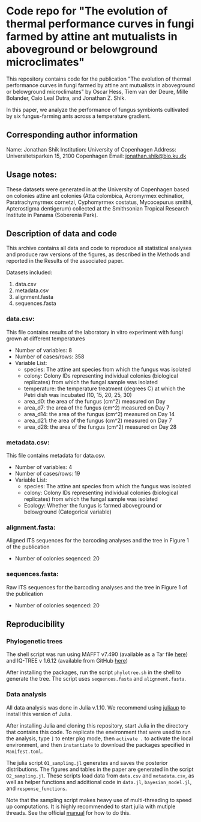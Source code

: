 # Code repo for "The evolution of thermal performance curves in fungi farmed by attine ant mutualists in aboveground or belowground microclimates"
This repository contains code for the publication "The evolution of thermal performance curves in fungi farmed by attine ant mutualists in aboveground or belowground microclimates" by Oscar Hess, Tiem van der Deure, Mille Bolander, Caio Leal Dutra, and Jonathan Z. Shik. 

In this paper, we analyze the performance of fungus symbionts cultivated by six fungus-farming ants across a temperature gradient.

## Corresponding author information
Name: Jonathan Shik
Institution: University of Copenhagen
Address: Universitetsparken 15, 2100 Copenhagen
Email: jonathan.shik@bio.ku.dk


## Usage notes: 
These datasets were generated in at the University of Copenhagen based on colonies attine ant colonies (Atta colombica, Acromyrmex echinatior, Paratrachymyrmex cornetzi, Cyphomyrmex costatus, Mycocepurus smithii, Apterostigma dentigerum) collected at the Smithsonian Tropical Research Institute in Panama (Soberenia Park).

## Description of data and code
This archive contains all data and code to reproduce all statistical analyses and produce raw versions of the figures, as described in the Methods and reported in the Results of the associated paper.

Datasets included:
1) data.csv
2) metadata.csv
3) alignment.fasta
4) sequences.fasta

### data.csv: 
This file contains results of the laboratory in vitro experiment with fungi grown at different temperatures
* Number of variables: 8
* Number of cases/rows: 358
* Variable List:
  * species: The attine ant species from which the fungus was isolated 
  * colony:  Colony IDs representing individual colonies (biological replicates) from which the fungal sample was isolated 
  * temperature: the temperature treatment (degrees C) at which the Petri dish was incubated (10, 15, 20, 25, 30)
  * area_d0: the area of the fungus (cm^2) measured on Day 
  * area_d7: the area of the fungus (cm^2) measured on Day 7
  * area_d14: the area of the fungus (cm^2) measured on Day 14
  * area_d21: the area of the fungus (cm^2) measured on Day 7
  * area_d28: the area of the fungus (cm^2) measured on Day 28

### metadata.csv: 
This file contains metadata for data.csv.
* Number of variables: 4
* Number of cases/rows: 19
* Variable List:
  * species: The attine ant species from which the fungus was isolated 
  * colony:  Colony IDs representing individual colonies (biological replicates) from which the fungal sample was isolated 
  * Ecology: Whether the fungus is farmed aboveground or belowground (Categorical variable)

### alignment.fasta: 
Aligned ITS sequences for the barcoding analyses and the tree in Figure 1 of the publication
* Number of colonies seqenced: 20

### sequences.fasta: 
Raw ITS sequences for the barcoding analyses and the tree in Figure 1 of the publication
* Number of colonies seqenced: 20

## Reproducibility
### Phylogenetic trees
The shell script was run using MAFFT v7.490 (available as a Tar file [here](https://mafft.cbrc.jp/alignment/software/mafft-7.490-without-extensions-src.tgz)) and IQ-TREE v 1.6.12 (available from GitHub [here](https://github.com/Cibiv/IQ-TREE/releases/tag/v1.6.12))

After installing the packages, run the script `phylotree.sh` in the shell to generate the tree. The script uses `sequences.fasta` and `alignment.fasta`.

### Data analysis
All data analysis was done in Julia v.1.10. We recommend using [juliaup](https://github.com/JuliaLang/juliaup) to install this version of Julia.

After installing Julia and cloning this repository, start Julia in the directory that contains this code. To replicate the environment that were used to run the analysis, type `]` to enter pkg mode, then `activate .` to activate the local environment, and then  `instantiate` to download the packages specified in `Manifest.toml`.

The julia script `01_sampling.jl` generates and saves the posterior distributions. The figures and tables in the paper are generated in the script `02_sampling.jl`. These scripts load data from `data.csv` and `metadata.csv`, as well as helper functions and additional code in `data.jl`, `bayesian_model.jl`, and `response_functions`.

Note that the sampling script makes heavy use of multi-threading to speed up computations. It is highly recommended to start julia with mutiple threads. See the official [manual](https://docs.julialang.org/en/v1/manual/multi-threading/) for how to do this.
